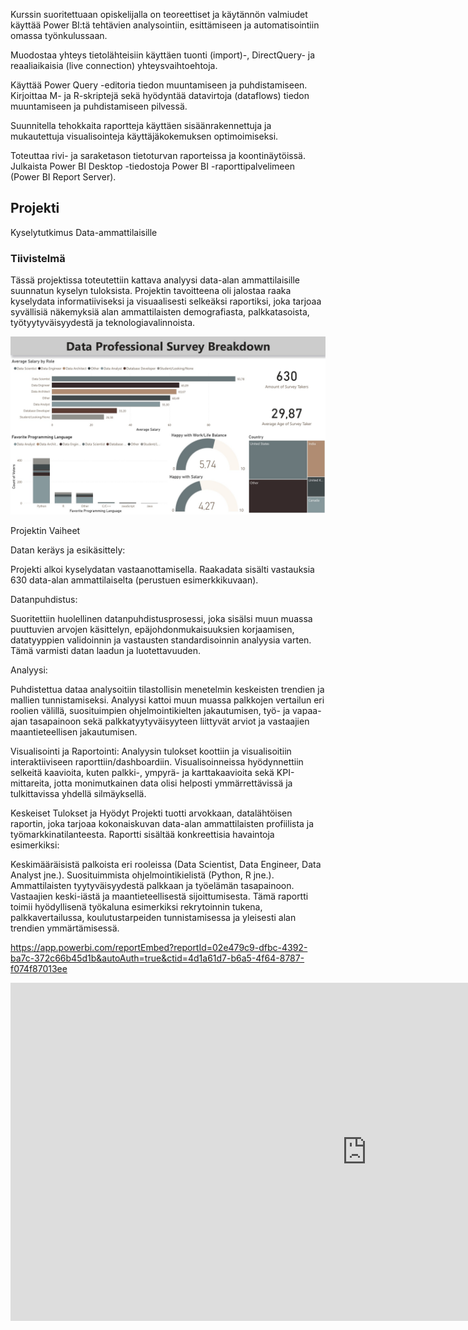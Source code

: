 Kurssin suoritettuaan opiskelijalla on teoreettiset ja käytännön valmiudet käyttää Power BI:tä tehtävien analysointiin, esittämiseen ja automatisointiin omassa työnkulussaan.

Muodostaa yhteys tietolähteisiin käyttäen tuonti (import)-, DirectQuery- ja reaaliaikaisia (live connection) yhteysvaihtoehtoja.

Käyttää Power Query -editoria tiedon muuntamiseen ja puhdistamiseen.
Kirjoittaa M- ja R-skriptejä sekä hyödyntää datavirtoja (dataflows) tiedon muuntamiseen ja puhdistamiseen pilvessä.

Suunnitella tehokkaita raportteja käyttäen sisäänrakennettuja ja mukautettuja visualisointeja käyttäjäkokemuksen optimoimiseksi.

Toteuttaa rivi- ja saraketason tietoturvan raporteissa ja koontinäytöissä.
Julkaista Power BI Desktop -tiedostoja Power BI -raporttipalvelimeen (Power BI Report Server).


## Projekti

Kyselytutkimus Data-ammattilaisille

### Tiivistelmä

Tässä projektissa toteutettiin kattava analyysi data-alan ammattilaisille suunnatun kyselyn tuloksista. Projektin tavoitteena oli jalostaa raaka kyselydata informatiiviseksi ja visuaalisesti selkeäksi raportiksi, joka tarjoaa syvällisiä näkemyksiä alan ammattilaisten demografiasta, palkkatasoista, työtyytyväisyydestä ja teknologiavalinnoista.

![Raportin koontinäkymä](Raportti.jpg)


Projektin Vaiheet

Datan keräys ja esikäsittely:

Projekti alkoi kyselydatan vastaanottamisella. Raakadata sisälti vastauksia 630 data-alan ammattilaiselta (perustuen esimerkkikuvaan).

Datanpuhdistus:

Suoritettiin huolellinen datanpuhdistusprosessi, joka sisälsi muun muassa puuttuvien arvojen käsittelyn, epäjohdonmukaisuuksien korjaamisen, datatyyppien validoinnin ja vastausten standardisoinnin analyysia varten. Tämä varmisti datan laadun ja luotettavuuden.

Analyysi:

Puhdistettua dataa analysoitiin tilastollisin menetelmin keskeisten trendien ja mallien tunnistamiseksi. Analyysi kattoi muun muassa palkkojen vertailun eri roolien välillä, suosituimpien ohjelmointikielten jakautumisen, työ- ja vapaa-ajan tasapainoon sekä palkkatyytyväisyyteen liittyvät arviot ja vastaajien maantieteellisen jakautumisen.

Visualisointi ja Raportointi:
Analyysin tulokset koottiin ja visualisoitiin interaktiiviseen raporttiin/dashboardiin. Visualisoinneissa hyödynnettiin selkeitä kaavioita, kuten palkki-, ympyrä- ja karttakaavioita sekä KPI-mittareita, jotta monimutkainen data olisi helposti ymmärrettävissä ja tulkittavissa yhdellä silmäyksellä.

Keskeiset Tulokset ja Hyödyt
Projekti tuotti arvokkaan, datalähtöisen raportin, joka tarjoaa kokonaiskuvan data-alan ammattilaisten profiilista ja työmarkkinatilanteesta. Raportti sisältää konkreettisia havaintoja esimerkiksi:

Keskimääräisistä palkoista eri rooleissa (Data Scientist, Data Engineer, Data Analyst jne.).
Suosituimmista ohjelmointikielistä (Python, R jne.).
Ammattilaisten tyytyväisyydestä palkkaan ja työelämän tasapainoon.
Vastaajien keski-iästä ja maantieteellisestä sijoittumisesta.
Tämä raportti toimii hyödyllisenä työkaluna esimerkiksi rekrytoinnin tukena, palkkavertailussa, koulutustarpeiden tunnistamisessa ja yleisesti alan trendien ymmärtämisessä.


https://app.powerbi.com/reportEmbed?reportId=02e479c9-dfbc-4392-ba7c-372c66b45d1b&autoAuth=true&ctid=4d1a61d7-b6a5-4f64-8787-f074f87013ee


<iframe title="Project_DataProfessionalsSurvey" width="1140" height="541.25" src="https://app.powerbi.com/reportEmbed?reportId=02e479c9-dfbc-4392-ba7c-372c66b45d1b&autoAuth=true&ctid=4d1a61d7-b6a5-4f64-8787-f074f87013ee" frameborder="0" allowFullScreen="true"></iframe>
